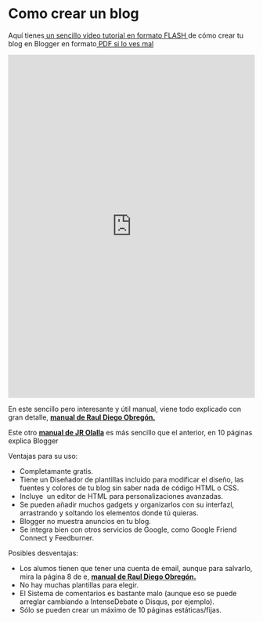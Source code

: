 # Como crear un blog

Aquí tienes[ un sencillo video tutorial en formato FLASH ](http://aularagon.catedu.es/materialesaularagon2013/blogs/videos/CrearBlogger.htm)de cómo crear tu blog en Blogger en formato[ PDF si lo ves mal](http://aularagon.catedu.es/materialesaularagon2013/blogs/videos/CrearBlogger.pdf)

<iframe src="https://docs.google.com/presentation/d/e/2PACX-1vQ3H_gGGZzNXT_FZMGPVcwFH33AOb2QyRe_Sh2arODdZ9kUT-vNnhbjpaIaI455qgFI8WlmTyLazHxa/embed?start=false&loop=false&delayms=3000" frameborder="0" width="100%" height="700" allowfullscreen="true" mozallowfullscreen="true" webkitallowfullscreen="true"></iframe>

En este sencillo pero interesante y útil manual, viene todo explicado con gran detalle, [**manual de Raul Diego Obregón.**](http://www.rauldiego.es/manual-blogger/)

Este otro **[manual de JR Olalla](http://jr2punto0.blogspot.com.es/2013/11/publicar-en-arablogs.html)** es más sencillo que el anterior, en 10 páginas explica Blogger

Ventajas para su uso:

- Completamante gratis.
- Tiene un Diseñador de plantillas incluido para modificar el diseño, las fuentes y colores de tu blog sin saber nada de código HTML o CSS.
- Incluye  un editor de HTML para personalizaciones avanzadas.
- Se pueden añadir muchos gadgets y organizarlos con su interfazl, arrastrando y soltando los elementos donde tú quieras.
- Blogger no muestra anuncios en tu blog.
- Se integra bien con otros servicios de Google, como Google Friend Connect y Feedburner.

Posibles desventajas:

- Los alumos tienen que tener una cuenta de email, aunque para salvarlo, mira la página 8 de e, [**manual de Raul Diego Obregón.**](http://www.rauldiego.es/manual-blogger/)
- No hay muchas plantillas para elegir.
- El Sistema de comentarios es bastante malo (aunque eso se puede arreglar cambiando a IntenseDebate o Disqus, por ejemplo).
- Sólo se pueden crear un máximo de 10 páginas estáticas/fijas.

